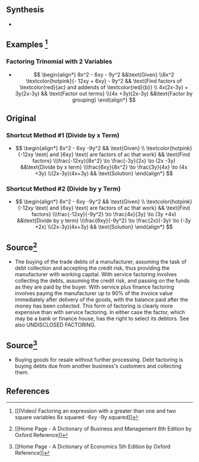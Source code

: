 
## Synthesis
- 
## Examples [^1]
### Factoring Trinomial with 2 Variables
- $$ \begin{align*} 8x^2 - 6xy - 9y^2 &&\text{Given} \\8x^2 \textcolor{hotpink}{- 12xy + 6xy} - 9y^2 && \text{Find factors of \textcolor{red}{ac} and addends of \textcolor{red}{b}} \\ 4x(2x-3y) + 3y(2x-3y) && \text{Factor out terms} \\(4x +3y)(2x-3y) &&\text{Factor by grouping} \end{align*}  $$
## Original
### Shortcut Method #1 (Divide by x Term)
- $$ \begin{align*} 8x^2 - 6xy -9y^2 && \text{Given} \\ \textcolor{hotpink}{-12xy \text{ and }6xy} \text{ are factors of ac that work} && \text{Find factors} \\\frac{-12xy}{8x^2} \to \frac{-3y}{2x} \to (2x -3y) &&\text{Divide by x term} \\\frac{6xy}{8x^2} \to \frac{3y}{4x} \to (4x +3y) \\(2x-3y)(4x+3y) && \text{Solution} \end{align*}  $$
### Shortcut Method #2 (Divide by y Term)
- $$ \begin{align*} 8x^2 - 6xy -9y^2 && \text{Given} \\ \textcolor{hotpink}{-12xy \text{ and }6xy} \text{ are factors of ac that work} && \text{Find factors} \\\frac{-12xy}{-9y^2} \to \frac{4x}{3y} \to (3y +4x) &&\text{Divide by y term} \\\frac{6xy}{-9y^2} \to \frac{2x}{-3y} \to (-3y +2x) \\(2x-3y)(4x+3y) && \text{Solution} \end{align*}  $$
## Source[^2]
- The buying of the trade debts of a manufacturer, assuming the task of debt collection and accepting the credit risk, thus providing the manufacturer with working capital. With service factoring involves collecting the debts, assuming the credit risk, and passing on the funds as they are paid by the buyer. With service plus finance factoring involves paying the manufacturer up to $90 \%$ of the invoice value immediately after delivery of the goods, with the balance paid after the money has been collected. This form of factoring is clearly more expensive than with service factoring. In either case the factor, which may be a bank or finance house, has the right to select its debtors. See also UNDISCLOSED FACTORING.
## Source[^3]
- Buying goods for resale without further processing. Debt factoring is buying debts due from another business's customers and collecting them.
## References
[^1]: [[(Video) Factoring an expression with a greater than one and two square variables 8x squared -6xy -9y squared]]
[^2]: [[Home Page - A Dictionary of Business and Management 6th Edition by Oxford Reference]]
[^3]: [[Home Page - A Dictionary of Economics 5th Edition by Oxford Reference]]